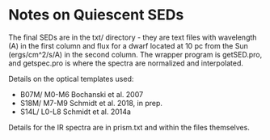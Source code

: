# Notes on Quiescent SEDs

The final SEDs are in the txt/ directory - they are text files with wavelength (A) in the first column and flux for a dwarf located at 10 pc from the Sun (ergs/cm^2/s/A) in the second column. The wrapper program is getSED.pro, and getspec.pro is where the spectra are normalized and interpolated. 

Details on the optical templates used:
- B07M/ M0-M6 Bochanski et al. 2007
- S18M/ M7-M9 Schmidt et al. 2018, in prep. 
- S14L/ L0-L8 Schmidt et al. 2014a

Details for the IR spectra are in prism.txt and within the files themselves. 
